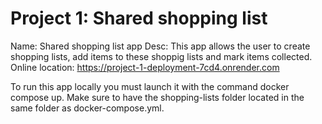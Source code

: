 # Project 1: Shared shopping list

Name: Shared shopping list app
Desc: This app allows the user to create shopping lists, add items to these shoppig lists and mark items collected.
Online location: https://project-1-deployment-7cd4.onrender.com

To run this app locally you must launch it with the command docker compose up. Make sure to have the shopping-lists folder located in the same folder as docker-compose.yml.